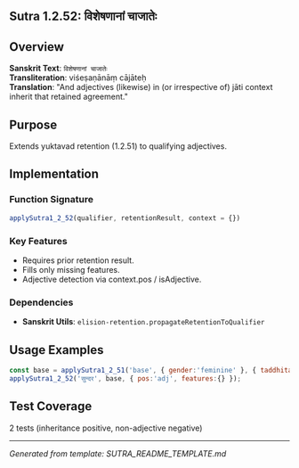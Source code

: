 ## Sutra 1.2.52: विशेषणानां चाजातेः

## Overview
**Sanskrit Text**: `विशेषणानां चाजातेः`  
**Transliteration**: viśeṣaṇānāṃ cājāteḥ  
**Translation**: "And adjectives (likewise) in (or irrespective of) jāti context inherit that retained agreement."

## Purpose
Extends yuktavad retention (1.2.51) to qualifying adjectives.

## Implementation
### Function Signature
```javascript
applySutra1_2_52(qualifier, retentionResult, context = {})
```
### Key Features
- Requires prior retention result.
- Fills only missing features.
- Adjective detection via context.pos / isAdjective.
### Dependencies
- **Sanskrit Utils**: `elision-retention.propagateRetentionToQualifier`

## Usage Examples
```javascript
const base = applySutra1_2_51('base', { gender:'feminine' }, { taddhitaElisionType:'lup' });
applySutra1_2_52('सुन्दर', base, { pos:'adj', features:{} });
```
## Test Coverage
2 tests (inheritance positive, non-adjective negative)

---
*Generated from template: SUTRA_README_TEMPLATE.md*
